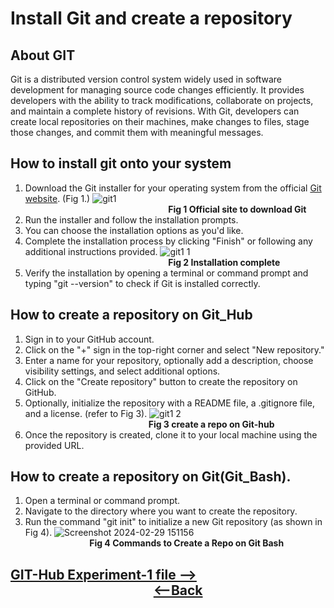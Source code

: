 # Install Git and create a repository
## About GIT
Git is a distributed version control system widely used in software development for managing source code changes efficiently. It provides developers with the ability to track modifications, collaborate on projects, and maintain a complete history of revisions. With Git, developers can create local repositories on their machines, make changes to files, stage those changes, and commit them with meaningful messages.
## How to install git onto your system
1. Download the Git installer for your operating system from the official [Git website]( https://git-scm.com/downloads). (Fig 1.)
  ![git1](https://github.com/Sushantjha1236/Semster-4_Practicals/assets/113833084/06e257c7-faf7-43af-b50c-9e2f72120817)<br>
&nbsp; &nbsp; &nbsp; &nbsp;    &nbsp; &nbsp; &nbsp; &nbsp; &nbsp; &nbsp; &nbsp; &nbsp; &nbsp; &nbsp; &nbsp; &nbsp; &nbsp; &nbsp; &nbsp; &nbsp; &nbsp; &nbsp; &nbsp; &nbsp; &nbsp; &nbsp; &nbsp; &nbsp; &nbsp; **Fig 1 Official site to download Git**
2. Run the installer and follow the installation prompts.
3. You can choose the installation options as you'd like.
4. Complete the installation process by clicking "Finish" or following any additional instructions provided.
  ![git1 1](https://github.com/Sushantjha1236/Semster-4_Practicals/assets/113833084/d5871967-2be2-4fd9-8095-eceb43039557)<br>
   &nbsp; &nbsp; &nbsp; &nbsp;    &nbsp; &nbsp; &nbsp; &nbsp; &nbsp; &nbsp; &nbsp; &nbsp; &nbsp; &nbsp; &nbsp; &nbsp; &nbsp; &nbsp; &nbsp; &nbsp; &nbsp; &nbsp; &nbsp; &nbsp; &nbsp; &nbsp; &nbsp; &nbsp; &nbsp; **Fig 2 Installation complete**
5. Verify the installation by opening a terminal or command prompt and typing "git --version" to check if Git is installed correctly.
## How to create a repository on Git_Hub
1. Sign in to your GitHub account.
2. Click on the "+" sign in the top-right corner and select "New repository."
3. Enter a name for your repository, optionally add a description, choose visibility settings, and select additional options.
4. Click on the "Create repository" button to create the repository on GitHub.
5. Optionally, initialize the repository with a README file, a .gitignore file, and a license. (refer to Fig 3).
![git1 2](https://github.com/Sushantjha1236/Semster-4_Practicals/assets/113833084/c6fbf1cd-b7ab-4caf-b6e0-2253a8569d49) <br>
&nbsp; &nbsp; &nbsp; &nbsp; &nbsp; &nbsp; &nbsp; &nbsp; &nbsp; &nbsp; &nbsp; &nbsp; &nbsp; &nbsp; &nbsp; &nbsp; &nbsp; &nbsp; &nbsp; &nbsp; &nbsp; &nbsp; &nbsp; &nbsp; &nbsp; **Fig 3 create a repo on Git-hub**
7. Once the repository is created, clone it to your local machine using the provided URL.
## How to create a repository on Git(Git_Bash).
1. Open a terminal or command prompt.
2. Navigate to the directory where you want to create the repository.
3. Run the command "git init" to initialize a new Git repository (as shown in Fig 4).
![Screenshot 2024-02-29 151156](https://github.com/Sushantjha1236/Semster-4_Practicals/assets/113833084/c3acaeb4-6d1f-4d04-8bca-bf6c08d2ad33)<br>
 &nbsp; &nbsp; &nbsp; &nbsp; &nbsp; &nbsp; &nbsp; &nbsp; &nbsp; &nbsp; &nbsp; &nbsp; &nbsp; **Fig 4 Commands to Create a Repo on Git Bash**
## [GIT-Hub Experiment-1 file -->](https://github.com/Sushantjha1236/Semster-4_Practicals/blob/main/Git%20and%20Git-Hub/Git%26Git_Hub-Exp-1/Git_Experiment1.1.pdf)&nbsp; &nbsp; &nbsp; &nbsp; &nbsp; &nbsp; &nbsp; &nbsp; &nbsp; &nbsp; &nbsp; &nbsp; &nbsp;  &nbsp; &nbsp; &nbsp; &nbsp; &nbsp; &nbsp; &nbsp; &nbsp; &nbsp; &nbsp; &nbsp; &nbsp; &nbsp; &nbsp; &nbsp; &nbsp; &nbsp; &nbsp; &nbsp; &nbsp; &nbsp; &nbsp; &nbsp; &nbsp; &nbsp; &nbsp; &nbsp; &nbsp; &nbsp; &nbsp; &nbsp; [<--Back](https://github.com/Sushantjha1236/Semster-4_Practicals/blob/main/Git%20and%20Git-Hub/README.md)
